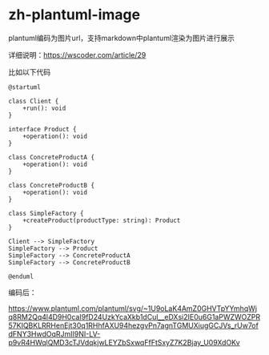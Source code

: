 # zh-plantuml-image
plantuml编码为图片url，支持markdown中plantuml渲染为图片进行展示

详细说明：https://wscoder.com/article/29

比如以下代码

```plantuml
@startuml

class Client {
    +run(): void
}

interface Product {
    +operation(): void
}

class ConcreteProductA {
    +operation(): void
}

class ConcreteProductB {
    +operation(): void
}

class SimpleFactory {
    +createProduct(productType: string): Product
}

Client --> SimpleFactory
SimpleFactory --> Product
SimpleFactory --> ConcreteProductA
SimpleFactory --> ConcreteProductB

@enduml
```

编码后：

https://www.plantuml.com/plantuml/svg/~1U9oLaK4AmZ0GHVTpYYmhqWjq8RM2Qq4l4D9H0caI9fD24UzkYcaXkb1dCul__eDXsi2IE0u6G1aPWZWOZPR57KIQBKLRRHenEjt30q1RHhfAXU94hezgvPn7agnTGMUXiugGCJVs_rUw7ofdFNY3HwdOqRJmII9NI-LV-p9vR4HWqlQMD3cTJVdqkjwLEYZbSxwqFfFtSxyZ7K2Bjay_U09XdOKv
